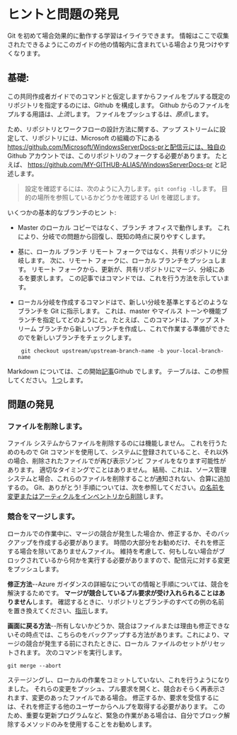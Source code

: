# <a name="tips-and-gotchas"></a>ヒントと問題の発見

Git を初めて場合効果的に動作する学習はイライラできます。 情報はここで収集されたできるようにこのガイドの他の情報内に含まれている場合より見つけやすくなります。

## <a name="basics"></a>基礎:

この共同作成者ガイドでのコマンドと仮定しますからファイルをプルする既定のリポジトリを指定するのには、Github を構成します。 Github からのファイルをプルする用語は、*上流*します。 ファイルをプッシュするは、*原点*します。 

ため、リポジトリとワークフローの設計方法に関する、アップ ストリームに設定して、リポジトリには、Microsoft の組織の下にある https://github.com/Microsoft/WindowsServerDocs-prと配信元には、独自の Github アカウントでは、このリポジトリのフォークする必要があります。 たとえば、 https://github.com/MY-GITHUB-ALIAS/WindowsServerDocs-pr と記述します。 

>設定を確認するには、次のように入力します。```git config -l```します。 目的の場所を参照しているかどうかを確認する Url を確認します。

いくつかの基本的なブランチのヒン ト:

-  Master のローカル コピーではなく、ブランチ オフィスで動作します。 これにより、分岐での問題から回復し、既知の時点に戻りやすくします。

-  基に、ローカル ブランチ リモート フォークではなく、共有リポジトリに分岐します。 次に、リモート フォークに、ローカル ブランチをプッシュします。 リモート フォークから、更新が、共有リポジトリにマージ、分岐にあるを要求します。 この記事ではコマンドでは、これを行う方法を示しています。

-  ローカル分岐を作成するコマンドはで、新しい分岐を基準とするどのようなブランチを Git に指示します。 これは、master やマイルス トーンや機能ブランチを指定してどのようにと。 たとえば、このコマンドは、アップ ストリーム ブランチから新しいブランチを作成し、これで作業する準備ができたのでを新しいブランチをチェックします。

        git checkout upstream/upstream-branch-name -b your-local-branch-name

Markdown については、この開始[記事](https://help.github.com/articles/getting-started-with-writing-and-formatting-on-github/)Github でします。 テーブルは、この参照してください。 [1 つ](https://help.github.com/articles/organizing-information-with-tables/)します。

## <a name="gotchas"></a>問題の発見

### <a name="deleting-files"></a>ファイルを削除します。
ファイル システムからファイルを削除するのには機能しません。 これを行うためのもので Git コマンドを使用して、システムに登録されていること、それ以外の場合、削除されたファイルでが再び表示ゾンビ ファイルをなります可能性があります。 適切なタイミングでことはありません。 結局、これは、ソース管理システムと場合、これらのファイルを削除することが通知されない、合算に追加するの。 Git、ありがとう! 手順については、次を参照してください。[の名前を変更またはアーティクルをインベントリから削除](rename-r-retire.md)します。

### <a name="merge-conflicts"></a>競合をマージします。

ローカルでの作業中に、マージの競合が発生した場合か、修正するか、そのバックアップを作成する必要があります。 時間の大部分をお勧めだけ、それを修正する場合を除いてありませんファイル。 維持を考慮して、何もしない場合がブロックされているから何かを実行する必要がありますので、配信元に対する変更をプッシュします。

**修正方法**--Azure ガイダンスの詳細なについての情報と手順については、競合を解決するためです。 **マージが競合しているプル要求が受け入れられることはありません**します。 確認するときに、リポジトリとブランチのすべての例の名前を置き換えてください、[指示](https://microsoft.sharepoint.com/teams/azurecontentguidance/wiki/Pages/Resolve%20a%20local%20merge%20conflict%20yourself.aspx)します。 

**画面に戻る方法**--所有しないかどうか、競合はファイルまたは理由も修正できないその時点では、こちらのをバックアップする方法があります。これにより、マージの競合が発生する前にされたときに、ローカル ファイルのセットがリセットされます。 次のコマンドを実行します。

```git merge --abort```

ステージングし、ローカルの作業をコミットしていない、これを行うようになりました。 それらの変更をプッシュ、プル要求を開くと、競合おそらく再表示されます、変更のあったファイルである場合。 修正するか、要求を受信するには、それを修正する他のユーザーからヘルプを取得する必要があります。 このため、重要な更新プログラムなど、緊急の作業がある場合は、自分でブロック解除するメソッドのみを使用することをお勧めします。

